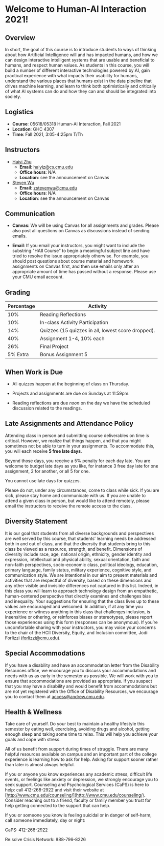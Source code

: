 # Welcome to Human-AI Interaction 2021!

## Overview

In short, the goal of this course is to introduce students to ways of
thinking about how Artificial Intelligence will and has impacted
humans, and how we can design interactive intelligent systems that are
usable and beneficial to humans, and respect human values. As students
in this course, you will build a number of different interactive
technologies powered by AI, gain practical experience with what
impacts their usability for humans, understand the various places that
humans exist in the data pipeline that drives machine learning, and
learn to think both optimistically and critically of what AI systems
can do and how they can and should be integrated into society.


## Logistics
- **Course**: 05618/05318 Human-AI Interaction, Fall 2021
- **Location**: GHC 4307
- **Time**: Fall 2021, 3:05-4:25pm T/Th


## Instructors
  - [Haiyi Zhu](https://haiyizhu.com)
    - **Email**: [haiyiz@cs.cmu.edu](mailto:haiyiz@cs.cmu.edu)
    - **Office hours**: N/A
    - **Location**: see the announcement on Canvas
  - [Steven Wu](https://zstevenwu.com)
    - **Email**: [zstevenwu@cmu.edu](mailto:zstevenwu@cmu.edu)
    - **Office hours**: N/A
    - **Location**: see the announcement on Canvas



## Communication

- **Canvas**: We will be using Canvas for all assignments and grades.
Please also post all questions on Canvas as discussions instead of
sending emails.

-  **Email**: If you email your instructors, you might want to include the
  substring "HAII Course" to begin a meaningful subject line and have
  tried to resolve the issue appropriately otherwise. For example, you
  should post questions about course material and homework assignments
  on Canvas first, and then use emails only after an appropriate
  amount of time has passed without a response. Please use your CMU
  email account.





## Grading


Percentage | Activity  | 
------|-----|
10%| Reading Reflections |
10%| In-class Activity Participation|
14%| Quizzes (15 quizzes in all, lowest score dropped).|
40%| Assignment 1-4, 10% each|
26%| Final Project|
5% Extra | Bonus Assignment 5



## When Work is Due
- All quizzes happen at the beginning of class on Thursday. 

- Projects and assignments are due on Sundays at 11:59pm. 

- Reading reflections are due *noon* on the day we have the
scheduled discussion related to the readings. 


## Late Assignments and Attendance Policy

Attending class in person and submitting course deliverables on time is critical. However, we realize that things happen, and that you might sometimes not be able to turn in your assignments. To accommodate this, you will each receive **5 free late days**.

Beyond those days, you receive a 5% penalty for each day late.  You are welcome to budget late days as you like, for instance 3 free day late for one assignment, 2 for another, or all 5 for one.

You cannot use late days for quizzes.

Please do not, under any circumstances, come to class while sick. If you are sick, please stay home and communicate with us.
If you are unable to attend a given class in person, but would like to attend remotely, please email the instructors to receive the remote access to the class. 



## Diversity Statement
It is our goal that students from all diverse backgrounds and
perspectives are well served by this course, that students’ learning
needs be addressed both in and out of class, and that the diversity
that students bring to this class be viewed as a resource, strength,
and benefit. Dimensions of diversity include race, age, national
origin, ethnicity, gender identity and expression, intellectual and
physical ability, sexual orientation, faith and non-faith
perspectives, socio-economic class, political ideology, education,
primary language, family status, military experience, cognitive style,
and communication style. We are intentional in our aim to present
materials and activities that are respectful of diversity, based on
these dimensions and any other visible and invisible differences not
captured in this list. Indeed, in this class you will learn to
approach technology design from an empathetic, human-centered
perspective that directly examines and challenges bias and
inequality. Your suggestions for ensuring that the class lives up to
these values are encouraged and welcomed. In addition, if at any time
you experience or witness anything in this class that challenges
inclusion, is insensitive or othering, or reinforces biases or
stereotypes, please report those experiences using this form
(responses can be anonymous). If you’re uncomfortable sharing with
your instructors, you may voice your concerns to the chair of the HCII
Diversity, Equity, and Inclusion committee, Jodi Forlizzi
[(forlizzi@cmu.edu)](mailto:forlizzi@cmu.edu).


## Special Accommodations
If you have a disability and have an accommodation letter from the
Disability Resources office, we encourage you to discuss your
accommodations and needs with us as early in the semester as
possible. We will work with you to ensure that accommodations are
provided as appropriate. If you suspect that you may have a disability
and would benefit from accommodations but are not yet registered with
the Office of Disability Resources, we encourage you to contact them
at [access@andrew.cmu.edu](mailto:access@andrew.cmu.edu).


## Health & Wellness
Take care of yourself. Do your best to maintain a healthy lifestyle
this semester by eating well, exercising, avoiding drugs and alcohol,
getting enough sleep and taking some time to relax. This will help you
achieve your goals and cope with stress.

All of us benefit from support during times of struggle. There are
many helpful resources available on campus and an important part of
the college experience is learning how to ask for help. Asking for
support sooner rather than later is almost always helpful.

If you or anyone you know experiences any academic stress, difficult
life events, or feelings like anxiety or depression, we strongly
encourage you to seek support. Counseling and Psychological Services
(CaPS) is here to help: call 412-268-2922 and visit their website at
[http://www.cmu.edu/counseling/](http://www.cmu.edu/counseling/). Consider
reaching out to a friend, faculty or family member you trust for help
getting connected to the support that can help.

If you or someone you know is feeling suicidal or in danger of self-harm, call someone immediately, day or night:

CaPS: 412-268-2922

Re:solve Crisis Network: 888-796-8226
